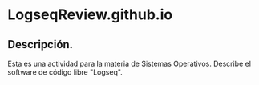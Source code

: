 # LogseqReview.github.io

## Descripción.

Esta es una actividad para la materia de Sistemas Operativos. Describe el software de código libre "Logseq".
